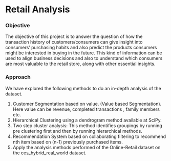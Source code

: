 # Retail Analysis


### Objective 
The objective of this project is to answer the question of how the transaction history of customers/consumers can give insight into consumers’ purchasing habits and also predict the products consumers might be interested in buying in the future. This kind of information can be used to align business decisions and also to understand which consumers are most valuable to the retail store, along with other essential insights.

### Approach
We have explored the following methods to do an in-depth analysis of the dataset.

1. Customer Segmentation based on value. (Value based Segmentation). Here value can be revenue, completed transactions , family members etc.  
2. Hierarchical Clustering using a dendrogram method available at SciPy.  
3. Two     step cluster analysis: This method identifies groupings by running pre clustering first and then by running hierarchical methods.
4. Recommendation     System based on collaborating filtering to recommend nth item based on (n-1) previously purchased items.   
5. Apply the analysis methods performed of the Online-Retail dataset on the     ces_hybrid_real_world dataset.  
